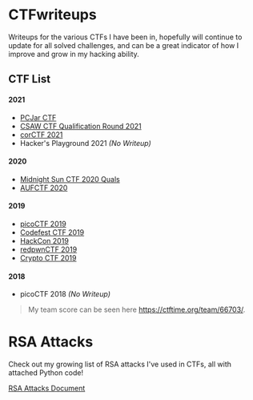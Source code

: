 # CTFwriteups
Writeups for the various CTFs I have been in, hopefully will continue to update for all solved challenges, 
and can be a great indicator of how I improve and grow in my hacking ability.

## CTF List

#### 2021
* [PCJar CTF](PCJarCTF)
* [CSAW CTF Qualification Round 2021](CSAWCTF)
* [corCTF 2021](corCTF)
* Hacker's Playground 2021 _(No Writeup)_
#### 2020
* [Midnight Sun CTF 2020 Quals](MidnightSunCTF2020)
* [AUFCTF 2020](AUFCTF)
#### 2019
* [picoCTF 2019](picoCTF2019)
* [Codefest CTF 2019](Codefest19)
* [HackCon 2019](HackCon)
* [redpwnCTF 2019](RedpwnCTF)
* [Crypto CTF 2019](CryptoCTF)
#### 2018
* picoCTF 2018 _(No Writeup)_


> My team score can be seen here https://ctftime.org/team/66703/.

# RSA Attacks

Check out my growing list of RSA attacks I've used in CTFs, all with attached Python code!


[RSA Attacks Document](RSA.pdf)

